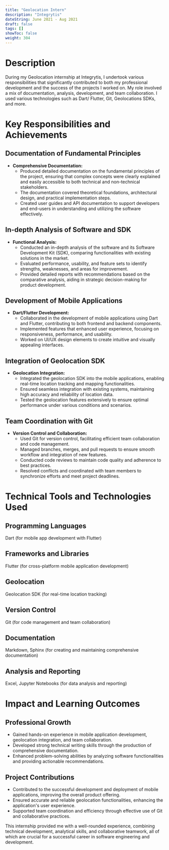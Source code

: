 ```yaml
---
title: "Geolocation Intern"
description: "Integrytis"
dateString: June 2021 - Aug 2021
draft: false
tags: []
showToc: false
weight: 304
--- 
```



# Description
During my Geolocation internship at Integrytis, I undertook various responsibilities that significantly contributed to both my professional development and the success of the projects I worked on. My role involved a mix of documentation, analysis, development, and team collaboration. I used various technologies such as Dart/ Flutter, Git, Geolocations SDKs, and more.

# Key Responsibilities and Achievements
## Documentation of Fundamental Principles
- **Comprehensive Documentation:**
    - Produced detailed documentation on the fundamental principles of the project, ensuring that complex concepts were clearly explained and easily accessible to both technical and non-technical stakeholders.
    - The documentation covered theoretical foundations, architectural design, and practical implementation steps.
    - Created user guides and API documentation to support developers and end-users in understanding and utilizing the software effectively.
## In-depth Analysis of Software and SDK
- **Functional Analysis:**
    - Conducted an in-depth analysis of the software and its Software Development Kit (SDK), comparing functionalities with existing solutions in the market.
    - Evaluated performance, usability, and feature sets to identify strengths, weaknesses, and areas for improvement.
    - Provided detailed reports with recommendations based on the comparative analysis, aiding in strategic decision-making for product development.
## Development of Mobile Applications
- **Dart/Flutter Development:**
    - Collaborated in the development of mobile applications using Dart and Flutter, contributing to both frontend and backend components.
    - Implemented features that enhanced user experience, focusing on responsiveness, performance, and usability.
    - Worked on UI/UX design elements to create intuitive and visually appealing interfaces.
## Integration of Geolocation SDK
- **Geolocation Integration:**
    - Integrated the geolocation SDK into the mobile applications, enabling real-time location tracking and mapping functionalities.
    - Ensured seamless integration with existing systems, maintaining high accuracy and reliability of location data.
    - Tested the geolocation features extensively to ensure optimal performance under various conditions and scenarios.
## Team Coordination with Git
- **Version Control and Collaboration:**
    - Used Git for version control, facilitating efficient team collaboration and code management.
    - Managed branches, merges, and pull requests to ensure smooth workflow and integration of new features.
    - Conducted code reviews to maintain code quality and adherence to best practices.
    - Resolved conflicts and coordinated with team members to synchronize efforts and meet project deadlines.

# Technical Tools and Technologies Used
## Programming Languages
Dart (for mobile app development with Flutter)
## Frameworks and Libraries
Flutter (for cross-platform mobile application development)
## Geolocation
Geolocation SDK (for real-time location tracking)
## Version Control
Git (for code management and team collaboration)
## Documentation
Markdown, Sphinx (for creating and maintaining comprehensive documentation)
## Analysis and Reporting
Excel, Jupyter Notebooks (for data analysis and reporting)
# Impact and Learning Outcomes
## Professional Growth

- Gained hands-on experience in mobile application development, geolocation integration, and team collaboration.
- Developed strong technical writing skills through the production of comprehensive documentation.
- Enhanced problem-solving abilities by analyzing software functionalities and providing actionable recommendations.
## Project Contributions

- Contributed to the successful development and deployment of mobile applications, improving the overall product offering.
- Ensured accurate and reliable geolocation functionalities, enhancing the application's user experience.
- Supported team coordination and efficiency through effective use of Git and collaborative practices.


This internship provided me with a well-rounded experience, combining technical development, analytical skills, and collaborative teamwork, all of which are crucial for a successful career in software engineering and development.
